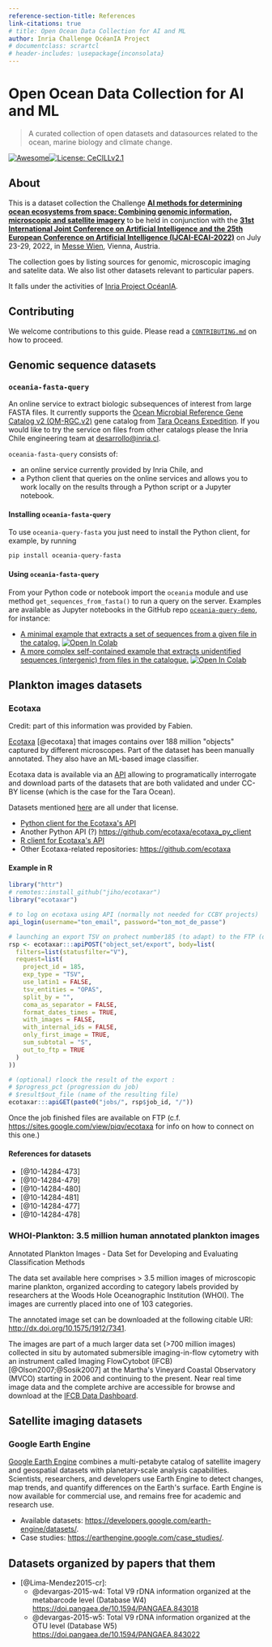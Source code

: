 ```yaml
---
reference-section-title: References
link-citations: true
# title: Open Ocean Data Collection for AI and ML
author: Inria Challenge OcéanIA Project
# documentclass: scrartcl
# header-includes: \usepackage{inconsolata}
---
```


# Open Ocean Data Collection for AI and ML

> A curated collection of open datasets and datasources related to the ocean, marine biology and climate change.

[![Awesome](https://cdn.rawgit.com/sindresorhus/awesome/d7305f38d29fed78fa85652e3a63e154dd8e8829/media/badge.svg)](https://github.com/Inria-Chile/awesome)[![License: CeCILLv2.1](https://img.shields.io/badge/license-CeCILL--v2.1-orange)](https://cecill.info/licences.en.html)


## About

This is a dataset collection the Challenge [**AI methods for determining ocean ecosystems from space: Combining genomic information, microscopic and satellite imagery**](https://oceania.inria.cl/#ai-ocean-challenge-2022) to be held in conjunction with the [**31st International Joint Conference on Artificial Intelligence and the 25th European Conference on Artificial Intelligence (IJCAI-ECAI-2022)**](https://ijcai-22.org) on July 23-29, 2022, in [Messe Wien](https://www.messecongress.at/), Vienna, Austria.

The collection goes by listing sources for genomic, microscopic imaging and satelite data. We also list other datasets relevant to particular papers.

It falls under the activities of [Inria Project OcéanIA](https://oceania.inria.cl).

## Contributing

We welcome contributions to this guide. Please read a [`CONTRIBUTING.md`](https://github.com/Inria-Chile/awesome-ocean-ai-data/blob/main/CONTRIBUTING.md) on how to proceed.

## Genomic sequence datasets

### `oceania-fasta-query`

An online service to extract biologic subsequences of interest from large FASTA files. It currently supports the [Ocean Microbial Reference Gene Catalog v2 (OM-RGC.v2)](https://www.ebi.ac.uk/biostudies/studies/S-BSST297) gene catalog from [Tara Oceans Expedition](https://fondationtaraocean.org). If you would like to try the service on files from other catalogs please the Inria Chile engineering team at <desarrollo@inria.cl>.

`oceania-fasta-query` consists of:

- an online service currently provided by Inria Chile, and
- a Python client that queries on the online services and allows you to work locally on the results through a Python script or a Jupyter notebook.

#### Installing `oceania-fasta-query`

To use `oceania-query-fasta` you just need to install the Python client, for example, by running

```zsh
pip install oceania-query-fasta
```

#### Using `oceania-fasta-query`

From your Python code or notebook import the `oceania` module and use method `get_sequences_from_fasta()` to run a query on the server. Examples are available as Jupyter notebooks in the GitHub repo [`oceania-query-demo`](https://github.com/Inria-Chile/oceania-query-demo), for instance:

- [A minimal example that extracts a set of sequences from a given file in the catalog.](https://github.com/Inria-Chile/oceania-query-demo/blob/master/notebooks/query_tara_simple.ipynb) [![Open In Colab](https://colab.research.google.com/assets/colab-badge.svg)](https://colab.research.google.com/github/Inria-Chile/oceania-query-demo/blob/main/notebooks/query_tara_intergenic_region.ipynb)
- [A more complex self-contained example that extracts unidentified sequences (intergenic) from files in the catalogue.](https://github.com/Inria-Chile/oceania-query-demo/blob/main/notebooks/query_tara_intergenic_region.ipynb) [![Open In Colab](https://colab.research.google.com/assets/colab-badge.svg)](https://colab.research.google.com/github/Inria-Chile/oceania-query-demo/blob/main/notebooks/query_tara_intergenic_region.ipynb)

## Plankton images datasets

### Ecotaxa

Credit: part of this information was provided by Fabien.

[Ecotaxa](https://ecotaxa.obs-vlfr.fr) [@ecotaxa] that images contains
over 188 million "objects" captured by different microscopes. Part of
the dataset has been manually annotated. They also have an ML-based
image classifier.

Ecotaxa data is available via an [API](https://ecotaxa.obs-vlfr.fr/api/docs) allowing to programatically interrogate and download parts of the datasets that are both validated and under CC-BY license (which is the case for the Tara Ocean).

Datasets mentioned [here](https://github.com/ecotaxa/ecotaxa/issues/426) are all under that license.

- [Python client for the Ecotaxa's API](https://github.com/ecotaxa/pyecotaxa)
- Another Python API (?) <https://github.com/ecotaxa/ecotaxa_py_client>
- [R client for Ecotaxa's API](https://github.com/ecotaxa/ecotaxar)
- Other Ecotaxa-related repositories: https://github.com/ecotaxa

#### Example in R

```r
library("httr")
# remotes::install_github("jiho/ecotaxar")
library("ecotaxar")

# to log on ecotaxa using API (normally not needed for CCBY projects)
api_login(username="ton_email", password="ton_mot_de_passe")

# launching an export TSV on prohect number185 (to adapt) to the FTP (direct export could also be possible) to loop on project for several
rsp <- ecotaxar:::apiPOST("object_set/export", body=list(
  filters=list(statusfilter="V"),
  request=list(
    project_id = 185,
    exp_type = "TSV",
    use_latin1 = FALSE,
    tsv_entities = "OPAS",
    split_by = "",
    coma_as_separator = FALSE,
    format_dates_times = TRUE,
    with_images = FALSE,
    with_internal_ids = FALSE,
    only_first_image = TRUE,
    sum_subtotal = "S",
    out_to_ftp = TRUE
  )
))

# (optional) rloock the result of the export :
# $progress_pct (progression du job)
# $result$out_file (name of the resulting file)
ecotaxar:::apiGET(paste0("jobs/", rsp$job_id, "/"))
```

Once the job finished files are available on FTP (c.f. <https://sites.google.com/view/piqv/ecotaxa> for info on how to connect on this one.)

#### References for datasets

- [@10-14284-473]
- [@10-14284-479]
- [@10-14284-480]
- [@10-14284-481]
- [@10-14284-477]
- [@10-14284-478]

### WHOI-Plankton: 3.5 million human annotated plankton images

Annotated Plankton Images - Data Set for Developing and Evaluating Classification Methods

The data set available here comprises > 3.5 million images of microscopic marine plankton, organized according to category labels provided by researchers at the Woods Hole Oceanographic Institution (WHOI). The images are currently placed into one of 103 categories.

The annotated image set can be downloaded at the following citable URI: <http://dx.doi.org/10.1575/1912/7341>.

The images are part of a much larger data set (>700 million images) collected in situ by automated submersible imaging-in-flow cytometry with an instrument called Imaging FlowCytobot (IFCB) [@Olson2007;@Sosik2007] at the Martha's Vineyard Coastal Observatory (MVCO) starting in 2006 and continuing to the present. Near real time image data and the complete archive are accessible for browse and download at the [IFCB Data Dashboard](http://ifcb-data.whoi.edu/mvco).

## Satellite imaging datasets

### Google Earth Engine

[Google Earth Engine](https://earthengine.google.com) combines a multi-petabyte catalog of satellite imagery and geospatial datasets with planetary-scale analysis capabilities. Scientists, researchers, and developers use Earth Engine to detect changes, map trends, and quantify differences on the Earth's surface. Earth Engine is now available for commercial use, and remains free for academic and research use.

- Available datasets: <https://developers.google.com/earth-engine/datasets/>.
- Case studies: <https://earthengine.google.com/case_studies/>.

## Datasets organized by papers that them

- [@Lima-Mendez2015-cr]:
  - @devargas-2015-w4: Total V9 rDNA information organized at the metabarcode level (Database W4) <https://doi.pangaea.de/10.1594/PANGAEA.843018>
  - @devargas-2015-w5: Total V9 rDNA information organized at the OTU level (Database W5) <https://doi.pangaea.de/10.1594/PANGAEA.843022>